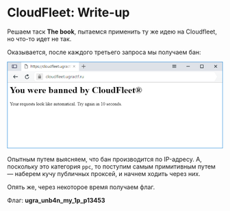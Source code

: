 # CloudFleet: Write-up

Решаем таск **The book**, пытаемся применить ту же идею на Cloudfleet, но что-то идет не так.

Оказывается, после каждого третьего запроса мы получаем бан:

![Бан](images/ban.png)

Опытным путем выясняем, что бан производится по IP-адресу. А, поскольку это категория `ppc`,
то поступим самым примитивным путем — наберем кучу публичных проксей, и начнем ходить через 
них.

Опять же, через некоторое время получаем флаг.

Флаг: **ugra_unb4n_my_1p_p13453**
